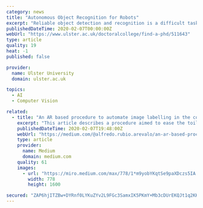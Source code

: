 ```yaml
---
category: news
title: "Autonomous Object Recognition for Robots"
excerpt: "Reliable object detection and recognition is a difficult task for robots to achieve and, therefore, still remains a challenge when real-world environments are considered. Curiosity, often seen in humans and its primates, drives learning activities."
publishedDateTime: 2020-02-07T00:00:00Z
webUrl: "https://www.ulster.ac.uk/doctoralcollege/find-a-phd/511643"
type: article
quality: 19
heat: -1
published: false

provider:
  name: Ulster University
  domain: ulster.ac.uk

topics:
  - AI
  - Computer Vision

related:
  - title: "An AR based procedure to automate image labelling in the context 3D object recognition"
    excerpt: "This article describes a procedure aimed to ease the toil of labelling images while building your own object recognition system. I will explain the steps I followed and the difficulties I ran into."
    publishedDateTime: 2020-02-07T19:48:00Z
    webUrl: "https://medium.com/@alfredo.rubio.arevalo/an-ar-based-procedure-to-automate-image-labelling-in-the-context-3d-object-recognition-a5129b55a755"
    type: article
    provider:
      name: Medium
      domain: medium.com
    quality: 61
    images:
      - url: "https://miro.medium.com/max/778/1*m9yobYKqtSe9paXDczs5IA.png"
        width: 778
        height: 1600

secured: "ZAP6hjITZBw+DYRnf0LYKuZYv2L9FGc3SamxIK5PKmY+Mb3cDUrEKQJt1q2KKgpuOc6ffuEEo6HhKVJJWCLvoBNcfj31p9KF4Nep+FX2pka/6p3kY4vT4xuZCUr26v53LdDZYz0Y5bGukYPt1FT1jcg7cq5H2QKPz8fp79OFTu/MDIPpiMkwKJKVu7SzCjCY2easRB21f8DXa5TvHjZkkEIvteOwu5NwoJAwQ54YdIueRfj5aO5BQ02CZH8x/w3w/TAnoWNwgQYBXIziJ1bsvcpdYr0E2vKw5vtv/oyuIC5ndX6YAq238zudCwg1ncF0;eKWy8ZCZBMvrmMpUDd3f7A=="
---
```



